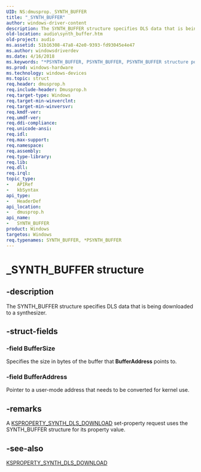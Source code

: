 ```yaml
---
UID: NS:dmusprop._SYNTH_BUFFER
title: "_SYNTH_BUFFER"
author: windows-driver-content
description: The SYNTH_BUFFER structure specifies DLS data that is being downloaded to a synthesizer.
old-location: audio\synth_buffer.htm
old-project: audio
ms.assetid: 51b16308-47a8-42e0-9393-fd93045e4e47
ms.author: windowsdriverdev
ms.date: 4/16/2018
ms.keywords: "*PSYNTH_BUFFER, PSYNTH_BUFFER, PSYNTH_BUFFER structure pointer [Audio Devices], SYNTH_BUFFER, SYNTH_BUFFER structure [Audio Devices], _SYNTH_BUFFER, aud-prop_297e165a-cb0d-4ea1-b69c-b65bcb4ee69a.xml, audio.synth_buffer, dmusprop/PSYNTH_BUFFER, dmusprop/SYNTH_BUFFER"
ms.prod: windows-hardware
ms.technology: windows-devices
ms.topic: struct
req.header: dmusprop.h
req.include-header: Dmusprop.h
req.target-type: Windows
req.target-min-winverclnt: 
req.target-min-winversvr: 
req.kmdf-ver: 
req.umdf-ver: 
req.ddi-compliance: 
req.unicode-ansi: 
req.idl: 
req.max-support: 
req.namespace: 
req.assembly: 
req.type-library: 
req.lib: 
req.dll: 
req.irql: 
topic_type:
-	APIRef
-	kbSyntax
api_type:
-	HeaderDef
api_location:
-	dmusprop.h
api_name:
-	SYNTH_BUFFER
product: Windows
targetos: Windows
req.typenames: SYNTH_BUFFER, *PSYNTH_BUFFER
---
```


# _SYNTH_BUFFER structure


## -description


The SYNTH_BUFFER structure specifies DLS data that is being downloaded to a synthesizer.


## -struct-fields




### -field BufferSize

Specifies the size in bytes of the buffer that <b>BufferAddress</b> points to.


### -field BufferAddress

Pointer to a user-mode address that needs to be converted for kernel use.


## -remarks



A <a href="https://msdn.microsoft.com/library/windows/hardware/ff537396">KSPROPERTY_SYNTH_DLS_DOWNLOAD</a> set-property request uses the SYNTH_BUFFER structure for its property value.




## -see-also




<a href="https://msdn.microsoft.com/library/windows/hardware/ff537396">KSPROPERTY_SYNTH_DLS_DOWNLOAD</a>
 

 

